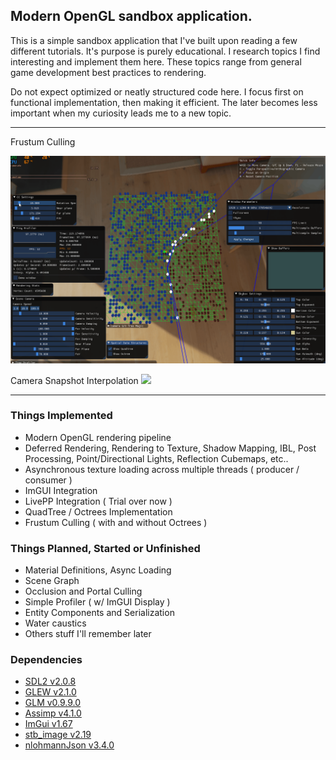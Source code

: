 ## Modern OpenGL sandbox application.

This is a simple sandbox application that I've built upon reading a few different tutorials. It's purpose is purely educational. I research topics I find interesting and implement them here. These topics range from general game development best practices to rendering.

Do not expect optimized or neatly structured code here. I focus first on functional implementation, then making it efficient. The later becomes less important when my curiosity leads me to a new topic.

---
Frustum Culling

<img src="gifs/frustum_culling.gif" width="650">

Camera Snapshot Interpolation
<img src="gifs/camera_interpolation.gif" width="650">

---
### Things Implemented
- Modern OpenGL rendering pipeline
- Deferred Rendering, Rendering to Texture, Shadow Mapping, IBL, Post Processing, Point/Directional Lights, Reflection Cubemaps, etc..
- Asynchronous texture loading across multiple threads ( producer / consumer )
- ImGUI Integration
- LivePP Integration ( Trial over now )
- QuadTree / Octrees Implementation
- Frustum Culling ( with and without Octrees )

### Things Planned, Started or Unfinished
- Material Definitions, Async Loading
- Scene Graph
- Occlusion and Portal Culling
- Simple Profiler ( w/ ImGUI Display )
- Entity Components and Serialization
- Water caustics
- Others stuff I'll remember later

### Dependencies
- [SDL2 v2.0.8](https://www.libsdl.org/)
- [GLEW v2.1.0](http://glew.sourceforge.net/)
- [GLM v0.9.9.0](https://glm.g-truc.net/0.9.9/index.html)
- [Assimp v4.1.0](https://github.com/assimp/assimp)
- [ImGui v1.67](https://github.com/ocornut/imgui)
- [stb_image v2.19](https://github.com/nothings/stb)
- [nlohmannJson v3.4.0](https://github.com/nlohmann/json)

